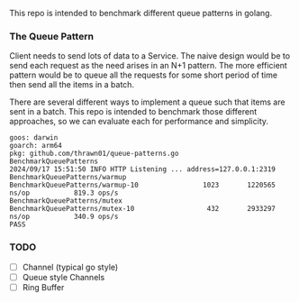 This repo is intended to benchmark different queue patterns in golang.

### The Queue Pattern
Client needs to send lots of data to a Service. The naive design would be to
send each request as the need arises in an N+1 pattern. The more efficient
pattern would be to queue all the requests for some short period of time then
send all the items in a batch.

There are several different ways to implement a queue such that items are sent in a
batch. This repo is intended to benchmark those different approaches, so we
can evaluate each for performance and simplicity.


```
goos: darwin
goarch: arm64
pkg: github.com/thrawn01/queue-patterns.go
BenchmarkQueuePatterns
2024/09/17 15:51:50 INFO HTTP Listening ... address=127.0.0.1:2319
BenchmarkQueuePatterns/warmup
BenchmarkQueuePatterns/warmup-10                1023       1220565 ns/op           819.3 ops/s
BenchmarkQueuePatterns/mutex
BenchmarkQueuePatterns/mutex-10                  432       2933297 ns/op           340.9 ops/s
PASS
```

### TODO
- [ ] Channel (typical go style)
- [ ] Queue style Channels
- [ ] Ring Buffer

